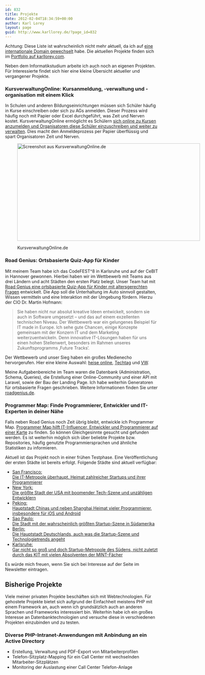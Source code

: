 ```yaml
---
id: 832
title: Projekte
date: 2012-02-04T18:34:59+00:00
author: Karl Lorey
layout: page
guid: http://www.karllorey.de/?page_id=832
---
```

Achtung: Diese Liste ist wahrscheinlich nicht mehr aktuell, da ich auf [eine internationale Domain gewechselt](http://www.karllorey.de/2016/01/25/internationale-webseite-von-karl-lorey/) habe. Die aktuellen Projekte finden sich im <a href="http://karllorey.com/portfolio" target="_blank">Portfolio auf karllorey.com</a>.

Neben dem Informatikstudium arbeite ich auch noch an eigenen Projekten. Für Interessierte findet sich hier eine kleine Übersicht aktueller und vergangener Projekte.

### KursverwaltungOnline: Kursanmeldung, -verwaltung und -organisation mit einem Klick

In Schulen und anderen Bildungseinrichtungen müssen sich Schüler häufig in Kurse einschreiben oder sich zu AGs anmelden. Dieser Prozess wird häufig noch mit Papier oder Excel durchgeführt, was Zeit und Nerven kostet. KursverwaltungOnline ermöglicht es Schülern <a href="http://kursverwaltungonline.de" target="_blank">sich online zu Kursen anzumelden und Organisatoren diese Schüler einzuschreiben und weiter zu verwalten</a>. Dies macht den Anmeldeprozess per Papier überflüssig und spart Organisatoren Zeit und Nerven.<figure id="attachment_1900" style="width: 600px" class="wp-caption aligncenter">

<a href="http://kursverwaltungonline.de" target="_blank"><img class="size-full wp-image-1900" src="http://www.karllorey.de/wp-content/uploads/2012/02/kursverwaltung_online.png" alt="Screenshot aus KursverwaltungOnline.de" width="600" height="320" srcset="http://www.karllorey.de/wp-content/uploads/2012/02/kursverwaltung_online-150x80.png 150w, http://www.karllorey.de/wp-content/uploads/2012/02/kursverwaltung_online-300x160.png 300w, http://www.karllorey.de/wp-content/uploads/2012/02/kursverwaltung_online.png 600w" sizes="(max-width: 600px) 100vw, 600px" /></a><figcaption class="wp-caption-text">KursverwaltungOnline.de</figcaption></figure> 

### Road Genius: Ortsbasierte Quiz-App für Kinder

Mit meinem Team habe ich das CodeFEST^8 in Karlsruhe und auf der CeBIT in Hannover gewonnen. Hierbei haben wir im Wettbewerb mit Teams aus drei Ländern und acht Städten den ersten Platz belegt. Unser Team hat mit <a href="https://roadgenius.de" target="_blank">Road Genius eine ortsbasierte Quiz-App für Kinder mit altersgerechten Fragen</a> entwickelt. Die App soll die Unterhaltung im Auto sinnvoll gestalten, Wissen vermitteln und eine Interaktion mit der Umgebung fördern. Hierzu der CIO Dr. Martin Hofmann:

> Sie haben nicht nur absolut kreative Ideen entwickelt, sondern sie auch in Software umgesetzt – und das auf einem exzellenten technischen Niveau. Der Wettbewerb war ein gelungenes Beispiel für IT made in Europe. Ich sehe gute Chancen, einige Konzepte gemeinsam mit der Konzern IT und dem Marketing weiterzuentwickeln. Denn innovative IT-Lösungen haben für uns einen hohen Stellenwert, besonders im Rahmen unseres Zukunftsprogramms ‚Future Tracks‘.

Der Wettbewerb und unser Sieg haben ein großes Medienecho hervorgerufen. Hier eine kleine Auswahl: <a href="http://www.heise.de/newsticker/meldung/Volkswagen-feiert-CodeFEST-2582154.html" target="_blank">heise online</a>, <a href="http://www.techtag.de/startups/road-genius-die-codefest8-sieger-im-interview/" target="_blank">Techtag</a> und <a href="http://www.volkswagenag.com/content/vwcorp/info_center/de/news/2015/03/Programmierung.html" target="_blank">VW</a>.



Meine Aufgabenbereiche im Team waren die Datenbank (Administration, Schema, Queries), die Erstellung einer Online-Community und einer API mit Laravel, sowie der Bau der Landing Page. Ich habe weiterhin Generatoren für ortsbasierte Fragen geschrieben. Weitere Informationen finden Sie unter <a href="https://roadgenius.de" target="_blank">roadgenius.de</a>.

### Programmer Map: Finde Programmierer, Entwickler und IT-Experten in deiner Nähe

Falls neben Road Genius noch Zeit übrig bleibt, entwickle ich Programmer Map. <a href="http://programmermap.com" target="_blank">Programmer Map hilft IT-Influencer, Entwickler und Programmierer auf einer Karte</a> zu finden. So können Gleichgesinnte gesucht und gefunden werden. Es ist weiterhin möglich sich über beliebte Projekte bzw. Repositories, häufig genutzte Programmiersprachen und ähnliche Statistiken zu informieren.

Aktuell ist das Projekt noch in einer frühen Testphase. Eine Veröffentlichung der ersten Städte ist bereits erfolgt. Folgende Städte sind aktuell verfügbar:

  * <a href="http://programmermap.com/area/san-francisco-ca-usa/" target="_blank">San Francisco:<br /> Die IT-Metropole überhaupt, Heimat zahlreicher Startups und ihrer Programmierer</a>
  * <a href="http://programmermap.com/area/new-york-ny-usa/" target="_blank">New York:<br /> Die größte Stadt der USA mit boomender Tech-Szene und unzähligen Entwicklern</a>
  * <a href="http://programmermap.com/area/beijing-china/" target="_blank">Peking:<br /> Hauptstadt Chinas und neben Shanghai Heimat vieler Programmierer, insbesondere für iOS und Android</a>
  * <a href="http://programmermap.com/area/sao-paulo-state-of-sao-paulo-brazil/" target="_blank">Sao Paulo:<br /> Die Stadt mit der wahrscheinlich größten Startup-Szene in Südamerika</a>
  * <a href="http://programmermap.com/area/berlin-germany/" target="_blank">Berlin:<br /> Die Hauptstadt Deutschlands, auch was die Startup-Szene und Technologietrends angeht</a>
  * <a href="http://programmermap.com/area/karlsruhe-germany/" target="_blank">Karlsruhe:<br /> Gar nicht so groß und doch Startup-Metropole des Südens, nicht zuletzt durch das KIT mit vielen Absolventen der MINT-Fächer</a>

Es würde mich freuen, wenn Sie sich bei Interesse auf der Seite im Newsletter eintragen.

## Bisherige Projekte

Viele meiner privaten Projekte beschäften sich mit Webtechnologien. Für gehostete Projekte bietet sich aufgrund der Einfachheit meistens PHP mit einem Framework an, auch wenn ich grundsätzlich auch an anderen Sprachen und Frameworks interessiert bin. Weiterhin habe ich ein großes Interesse an Datenbanktechnologien und versuche diese in verschiedenen Projekten einzubinden und zu testen.

### Diverse PHP-Intranet-Anwendungen mit Anbindung an ein Active Directory

  * Erstellung, Verwaltung und PDF-Export von Mitarbeiterprofilen
  * Telefon-Sitzplatz-Mapping für ein Call Center mit wechselnden Mitarbeiter-Sitzplätzen
  * Monitoring der Auslastung einer Call Center Telefon-Anlage